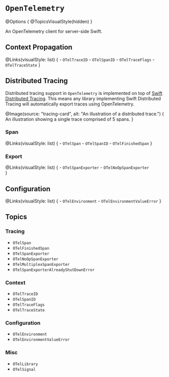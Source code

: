 # ``OpenTelemetry``

@Options {
    @TopicsVisualStyle(hidden)
}

An OpenTelemetry client for server-side Swift.

## Context Propagation

@Links(visualStyle: list) {
    - ``OTelTraceID``
    - ``OTelSpanID``
    - ``OTelTraceFlags``
    - ``OTelTraceState``
}

## Distributed Tracing

Distributed tracing support in `OpenTelemetry` is implemented
on top of [Swift Distributed Tracing](https://github.com/apple/swift-distributed-tracing).
This means any library implementing Swift Distributed Tracing will automatically export traces 
using OpenTelemetry.

@Image(source: "tracing-card", alt: "An illustration of a distributed trace.") {
    An illustration showing a single trace comprised of 5 spans.
}

### Span

@Links(visualStyle: list) {
    - ``OTelSpan``
    - ``OTelSpanID``
    - ``OTelFinishedSpan``
}

### Export

@Links(visualStyle: list) {
    - ``OTelSpanExporter``
    - ``OTelNoOpSpanExporter``    
}

## Configuration

@Links(visualStyle: list) {
    - ``OTelEnvironment``
    - ``OTelEnvironmentValueError``
}

## Topics

### Tracing

- ``OTelSpan``
- ``OTelFinishedSpan``
- ``OTelSpanExporter``
- ``OTelNoOpSpanExporter``
- ``OTelMultiplexSpanExporter``
- ``OTelSpanExporterAlreadyShutDownError``

### Context

- ``OTelTraceID``
- ``OTelSpanID``
- ``OTelTraceFlags``
- ``OTelTraceState``

### Configuration

- ``OTelEnvironment``
- ``OTelEnvironmentValueError``

### Misc

- ``OTelLibrary``
- ``OTelSignal``
